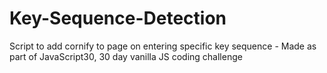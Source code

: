 # Key-Sequence-Detection
Script to add cornify to page on entering specific key sequence - Made as part of JavaScript30, 30 day vanilla JS coding challenge

